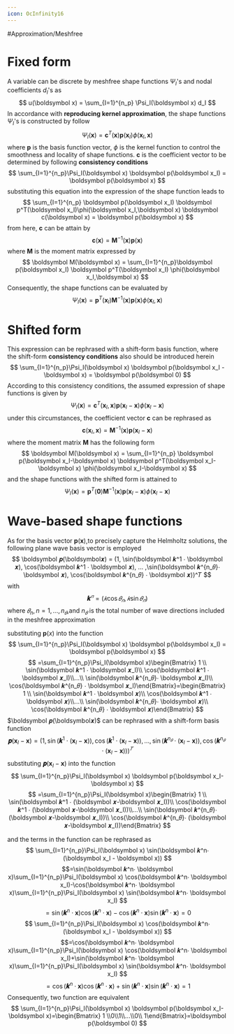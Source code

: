 ```yaml
---
icon: OcInfinity16
---
```


#Approximation/Meshfree

# Fixed form
A variable can be discrete by meshfree shape functions $\Psi_I$'s and nodal coefficients $d_I$'s as
$$
u(\boldsymbol x) = \sum_{I=1}^{n_p} \Psi_I(\boldsymbol x) d_I
$$
In accordance with **reproducing kernel approximation**, the shape functions $\Psi_I$'s is constructed by follow
$$
\Psi_I(\boldsymbol x) = \boldsymbol c^T(\boldsymbol x) \boldsymbol p(\boldsymbol x_I) \phi(\boldsymbol x_I,\boldsymbol x)
$$
where $\boldsymbol p$ is the basis function vector, $\phi$ is the kernel function to control the smoothness and locality of shape functions. $\boldsymbol c$ is the coefficient vector to be determined by following **consistency conditions**
$$
\sum_{I=1}^{n_p}\Psi_I(\boldsymbol x) \boldsymbol p(\boldsymbol x_I) = \boldsymbol p(\boldsymbol x)
$$
substituting this equation into the expression of the shape function leads to
$$
\sum_{I=1}^{n_p} \boldsymbol p(\boldsymbol x_I) \boldsymbol p^T(\boldsymbol x_I)\phi(\boldsymbol x_I,\boldsymbol x) \boldsymbol c(\boldsymbol x) = \boldsymbol p(\boldsymbol x)
$$
from here, $\boldsymbol c$ can be attain by
$$
\boldsymbol c(\boldsymbol x) = \boldsymbol M^{-1}(\boldsymbol x) \boldsymbol p(\boldsymbol x)
$$
where $\boldsymbol M$ is the moment matrix expressed by
$$
\boldsymbol M(\boldsymbol x) = \sum_{I=1}^{n_p}\boldsymbol p(\boldsymbol x_I) \boldsymbol p^T(\boldsymbol x_I) \phi(\boldsymbol x_I,\boldsymbol x)
$$
Consequently, the shape functions can be evaluated by
$$
\Psi_I(\boldsymbol x) = \boldsymbol p^T(\boldsymbol x_I) \boldsymbol M^{-1}(\boldsymbol x) \boldsymbol p(\boldsymbol x) \phi(\boldsymbol x_I,\boldsymbol x)
$$

# Shifted form
This expression can be rephrased with a shift-form basis function, where the shift-form **consistency conditions** also should be introduced herein
$$
\sum_{I=1}^{n_p}\Psi_I(\boldsymbol x) \boldsymbol p(\boldsymbol x_I - \boldsymbol x) = \boldsymbol p(\boldsymbol 0)
$$
According to this consistency conditions, the assumed expression of shape functions is given by
$$
\Psi_I(\boldsymbol x) = \boldsymbol c^T(\boldsymbol x_I,\boldsymbol x) \boldsymbol p(\boldsymbol x_I-\boldsymbol x) \phi(\boldsymbol x_I-\boldsymbol x)
$$
under this circumstances, the coefficient vector $\boldsymbol c$ can be rephrased as
$$
\boldsymbol c(\boldsymbol x_I,\boldsymbol x) = \boldsymbol M^{-1}(\boldsymbol x)\boldsymbol p(\boldsymbol x_I-\boldsymbol x)
$$
where the moment matrix $\boldsymbol M$ has the following form
$$
\boldsymbol M(\boldsymbol x) = \sum_{I=1}^{n_p} \boldsymbol p(\boldsymbol x_I-\boldsymbol x) \boldsymbol p^T(\boldsymbol x_I-\boldsymbol x) \phi(\boldsymbol x_I-\boldsymbol x)
$$
and the shape functions with the shifted form is attained to
$$
\Psi_I(\boldsymbol x) = \boldsymbol p^T(\boldsymbol 0) \boldsymbol M^{-1}(\boldsymbol x)\boldsymbol p(\boldsymbol x_I-\boldsymbol x) \phi(\boldsymbol x_I-\boldsymbol x)
$$
# Wave-based shape functions
As for the basis vector $\boldsymbol p(\boldsymbol x)$,to precisely capture the Helmholtz solutions, the following plane wave basis vector is employed
$$
\boldsymbol 𝒑(\boldsymbol𝒙) = (1, \sin(\boldsymbol 𝒌^1 ⋅ \boldsymbol 𝒙), \cos(\boldsymbol 𝒌^1 ⋅ \boldsymbol 𝒙), … ,\sin(\boldsymbol 𝒌^{n_𝜃}⋅ \boldsymbol 𝒙), \cos(\boldsymbol 𝒌^{n_𝜃} ⋅ \boldsymbol 𝒙))^𝑇 
$$
with 
$$
\boldsymbol 𝒌^𝑛 = (𝑘 \cos 𝜃_𝑛, 𝑘 \sin 𝜃_𝑛 )
$$
where $𝜃_n, n=1, …, n_𝜃 ,$and $n_𝜃$ is the total number of wave directions included in the meshfree approximation

substituting $\boldsymbol p(x)$ into the function 
$$
\sum_{I=1}^{n_p}\Psi_I(\boldsymbol x) \boldsymbol p(\boldsymbol x_I) = \boldsymbol p(\boldsymbol x)
$$
$$
=\sum_{I=1}^{n_p}\Psi_I(\boldsymbol x)\begin{Bmatrix} 1 \\ \sin(\boldsymbol 𝒌^1 ⋅ \boldsymbol 𝒙_I)\\ \cos(\boldsymbol 𝒌^1 ⋅ \boldsymbol 𝒙_I)\\...\\ \sin(\boldsymbol 𝒌^{n_𝜃}⋅ \boldsymbol 𝒙_I)\\ \cos(\boldsymbol 𝒌^{n_𝜃} ⋅ \boldsymbol 𝒙_I)\end{Bmatrix}=\begin{Bmatrix} 1 \\ \sin(\boldsymbol 𝒌^1 ⋅ \boldsymbol 𝒙)\\ \cos(\boldsymbol 𝒌^1 ⋅ \boldsymbol 𝒙)\\...\\ \sin(\boldsymbol 𝒌^{n_𝜃}⋅ \boldsymbol 𝒙)\\ \cos(\boldsymbol 𝒌^{n_𝜃} ⋅ \boldsymbol 𝒙)\end{Bmatrix}
$$
$\boldsymbol 𝒑(\boldsymbol𝒙)$ can be rephrased with a shift-form basis function
$$
\boldsymbol 𝒑(\boldsymbol x_I - \boldsymbol x) = (1, \sin(\boldsymbol 𝒌^1 ⋅ (\boldsymbol x_I - \boldsymbol x)), \cos(\boldsymbol 𝒌^1 ⋅ (\boldsymbol x_I - \boldsymbol x)), … ,\sin(\boldsymbol 𝒌^{n_𝜃}⋅ (\boldsymbol x_I - \boldsymbol x)), \cos(\boldsymbol 𝒌^{n_𝜃}⋅ (\boldsymbol x_I - \boldsymbol x)))^𝑇 
$$
substituting $\boldsymbol 𝒑(\boldsymbol x_I - \boldsymbol x)$ into the function 
$$
\sum_{I=1}^{n_p}\Psi_I(\boldsymbol x) \boldsymbol p(\boldsymbol x_I-\boldsymbol x)
$$
$$
=\sum_{I=1}^{n_p}\Psi_I(\boldsymbol x)\begin{Bmatrix} 1 \\ \sin(\boldsymbol 𝒌^1 ⋅ (\boldsymbol 𝒙-\boldsymbol 𝒙_I))\\ \cos(\boldsymbol 𝒌^1 ⋅ (\boldsymbol 𝒙-\boldsymbol 𝒙_I))\\...\\ \sin(\boldsymbol 𝒌^{n_𝜃}⋅ (\boldsymbol 𝒙-\boldsymbol 𝒙_I))\\ \cos(\boldsymbol 𝒌^{n_𝜃}⋅ (\boldsymbol 𝒙-\boldsymbol 𝒙_I))\end{Bmatrix}
$$

and the terms in the function  can be rephrased as
$$
\sum_{I=1}^{n_p}\Psi_I(\boldsymbol x) \sin(\boldsymbol 𝒌^n⋅ (\boldsymbol x_I - \boldsymbol x))
$$
$$=\sin(\boldsymbol 𝒌^n⋅ \boldsymbol x)\sum_{I=1}^{n_p}\Psi_I(\boldsymbol x) \cos(\boldsymbol 𝒌^n⋅ \boldsymbol x_I)-\cos(\boldsymbol 𝒌^n⋅ \boldsymbol x)\sum_{I=1}^{n_p}\Psi_I(\boldsymbol x) \sin(\boldsymbol 𝒌^n⋅ \boldsymbol x_I)
$$
$$
=\sin(\boldsymbol 𝒌^n⋅ \boldsymbol x)\cos(\boldsymbol 𝒌^n⋅ \boldsymbol x)-\cos(\boldsymbol 𝒌^n⋅ \boldsymbol x)\sin(\boldsymbol 𝒌^n⋅ \boldsymbol x)=0
$$
$$
\sum_{I=1}^{n_p}\Psi_I(\boldsymbol x) \cos(\boldsymbol 𝒌^n⋅ (\boldsymbol x_I - \boldsymbol x))
$$
$$=\cos(\boldsymbol 𝒌^n⋅ \boldsymbol x)\sum_{I=1}^{n_p}\Psi_I(\boldsymbol x) \cos(\boldsymbol 𝒌^n⋅ \boldsymbol x_I)+\sin(\boldsymbol 𝒌^n⋅ \boldsymbol x)\sum_{I=1}^{n_p}\Psi_I(\boldsymbol x) \sin(\boldsymbol 𝒌^n⋅ \boldsymbol x_I)
$$
$$
=\cos(\boldsymbol 𝒌^n⋅ \boldsymbol x)\cos(\boldsymbol 𝒌^n⋅ \boldsymbol x)+\sin(\boldsymbol 𝒌^n⋅ \boldsymbol x)\sin(\boldsymbol 𝒌^n⋅ \boldsymbol x)=1
$$
Consequently, two function are equivalent
$$
\sum_{I=1}^{n_p}\Psi_I(\boldsymbol x) \boldsymbol p(\boldsymbol x_I-\boldsymbol x)=\begin{Bmatrix} 1 \\0\\1\\...\\0\\ 1\end{Bmatrix}=\boldsymbol p(\boldsymbol 0)
$$


